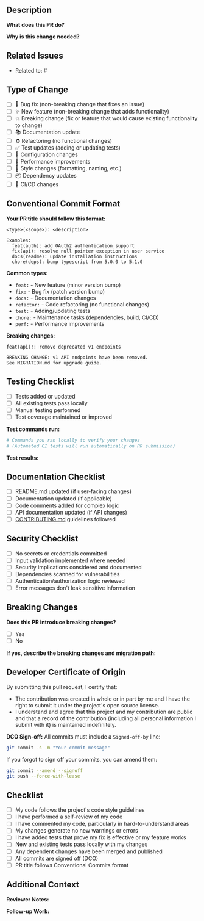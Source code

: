 <!--
Thank you for contributing to DevOps AI Toolkit! Please fill out this template to help us review your changes.
-->

## Description
<!-- Provide a clear and concise description of your changes -->

**What does this PR do?**

**Why is this change needed?**

## Related Issues
<!-- Link to related issues using keywords for automatic closure -->
<!-- Examples: "Closes #123", "Fixes #456", "Resolves #789" -->

- Related to: #

## Type of Change
<!-- Check all that apply -->

- [ ] 🐛 Bug fix (non-breaking change that fixes an issue)
- [ ] ✨ New feature (non-breaking change that adds functionality)
- [ ] 💥 Breaking change (fix or feature that would cause existing functionality to change)
- [ ] 📚 Documentation update
- [ ] ♻️ Refactoring (no functional changes)
- [ ] ✅ Test updates (adding or updating tests)
- [ ] 🔧 Configuration changes
- [ ] 🚀 Performance improvements
- [ ] 🎨 Style changes (formatting, naming, etc.)
- [ ] 📦 Dependency updates
- [ ] 🔨 CI/CD changes

## Conventional Commit Format
<!-- This project uses Conventional Commits for automated changelog generation -->

**Your PR title should follow this format:**
```
<type>(<scope>): <description>

Examples:
  feat(auth): add OAuth2 authentication support
  fix(api): resolve null pointer exception in user service
  docs(readme): update installation instructions
  chore(deps): bump typescript from 5.0.0 to 5.1.0
```

**Common types:**
- `feat:` - New feature (minor version bump)
- `fix:` - Bug fix (patch version bump)
- `docs:` - Documentation changes
- `refactor:` - Code refactoring (no functional changes)
- `test:` - Adding/updating tests
- `chore:` - Maintenance tasks (dependencies, build, CI/CD)
- `perf:` - Performance improvements

**Breaking changes:**
```
feat(api)!: remove deprecated v1 endpoints

BREAKING CHANGE: v1 API endpoints have been removed.
See MIGRATION.md for upgrade guide.
```

## Testing Checklist
<!-- Ensure all relevant tests have been completed -->

- [ ] Tests added or updated
- [ ] All existing tests pass locally
- [ ] Manual testing performed
- [ ] Test coverage maintained or improved

**Test commands run:**
```bash
# Commands you ran locally to verify your changes
# (Automated CI tests will run automatically on PR submission)
```

**Test results:**
<!-- Describe test results, including any relevant output or screenshots -->

## Documentation Checklist
<!-- Ensure documentation is updated to reflect your changes -->

- [ ] README.md updated (if user-facing changes)
- [ ] Documentation updated (if applicable)
- [ ] Code comments added for complex logic
- [ ] API documentation updated (if API changes)
- [ ] [CONTRIBUTING.md](CONTRIBUTING.md) guidelines followed

## Security Checklist
<!-- Complete if your changes affect security -->

- [ ] No secrets or credentials committed
- [ ] Input validation implemented where needed
- [ ] Security implications considered and documented
- [ ] Dependencies scanned for vulnerabilities
- [ ] Authentication/authorization logic reviewed
- [ ] Error messages don't leak sensitive information

## Breaking Changes
<!-- If this is a breaking change, describe the impact and provide migration guidance -->

**Does this PR introduce breaking changes?**
- [ ] Yes
- [ ] No

**If yes, describe the breaking changes and migration path:**

## Developer Certificate of Origin
<!-- This project requires DCO sign-off for all commits -->

By submitting this pull request, I certify that:

- The contribution was created in whole or in part by me and I have the right to submit it under the project's open source license.
- I understand and agree that this project and my contribution are public and that a record of the contribution (including all personal information I submit with it) is maintained indefinitely.

**DCO Sign-off:**
All commits must include a `Signed-off-by` line:
```bash
git commit -s -m "Your commit message"
```

If you forgot to sign off your commits, you can amend them:
```bash
git commit --amend --signoff
git push --force-with-lease
```

## Checklist
<!-- Final pre-submission checklist -->

- [ ] My code follows the project's code style guidelines
- [ ] I have performed a self-review of my code
- [ ] I have commented my code, particularly in hard-to-understand areas
- [ ] My changes generate no new warnings or errors
- [ ] I have added tests that prove my fix is effective or my feature works
- [ ] New and existing tests pass locally with my changes
- [ ] Any dependent changes have been merged and published
- [ ] All commits are signed off (DCO)
- [ ] PR title follows Conventional Commits format

## Additional Context
<!-- Add any other context, considerations, or notes for reviewers -->

**Reviewer Notes:**
<!-- Anything specific you want reviewers to focus on? -->

**Follow-up Work:**
<!-- Any planned follow-up PRs or related work? -->